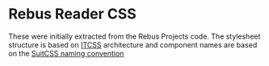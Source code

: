 # Rebus Reader CSS

These were initially extracted from the Rebus Projects code. The stylesheet structure is based on [ITCSS](https://www.xfive.co/blog/itcss-scalable-maintainable-css-architecture/) architecture and component names are based on the [SuitCSS naming convention](https://github.com/suitcss/suit/blob/master/doc/naming-conventions.md)
